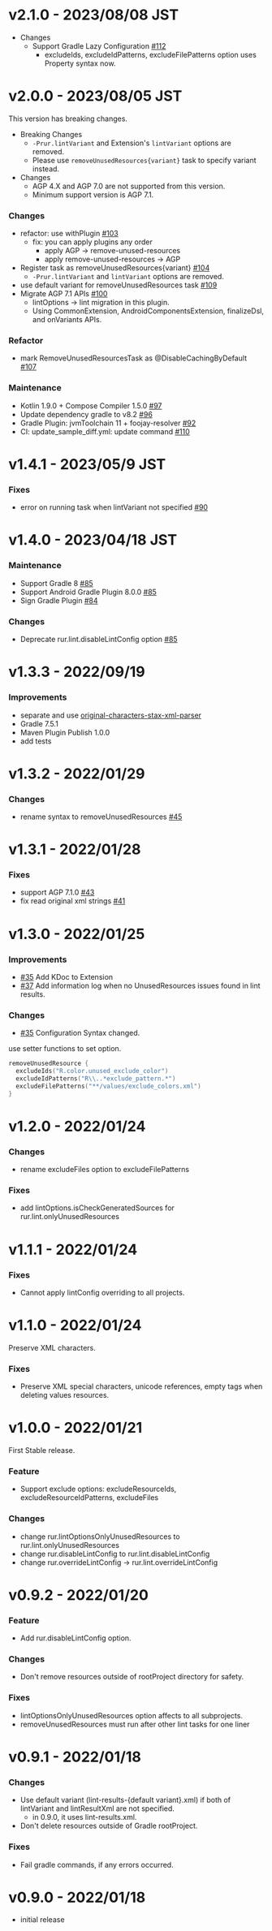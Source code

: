 # v2.1.0 - 2023/08/08 JST

* Changes
  * Support Gradle Lazy
    Configuration [#112](https://github.com/irgaly/android-remove-unused-resources-plugin/pull/112)
    * excludeIds, excludeIdPatterns, excludeFilePatterns option uses Property syntax now.

# v2.0.0 - 2023/08/05 JST

This version has breaking changes.

* Breaking Changes
  * `-Prur.lintVariant` and Extension's `lintVariant` options are removed.
  * Please use `removeUnusedResources{variant}` task to specify variant instead.
* Changes
  * AGP 4.X and AGP 7.0 are not supported from this version.
  * Minimum support version is AGP 7.1.

### Changes

* refactor: use
  withPlugin [#103](https://github.com/irgaly/android-remove-unused-resources-plugin/pull/103)
  * fix: you can apply plugins any order
    * apply AGP -> remove-unused-resources
    * apply remove-unused-resources -> AGP
* Register task as
  removeUnusedResources{variant} [#104](https://github.com/irgaly/android-remove-unused-resources-plugin/pull/104)
  * `-Prur.lintVariant` and `lintVariant` options are removed.
* use default variant for removeUnusedResources
  task [#109](https://github.com/irgaly/android-remove-unused-resources-plugin/pull/109)
* Migrate AGP 7.1
  APIs [#100](https://github.com/irgaly/android-remove-unused-resources-plugin/pull/97)
  * lintOptions -> lint migration in this plugin.
  * Using CommonExtension, AndroidComponentsExtension, finalizeDsl, and onVariants APIs.

### Refactor

* mark RemoveUnusedResourcesTask as
  @DisableCachingByDefault [#107](https://github.com/irgaly/android-remove-unused-resources-plugin/pull/107)

### Maintenance

* Kotlin 1.9.0 + Compose Compiler
  1.5.0 [#97](https://github.com/irgaly/android-remove-unused-resources-plugin/pull/97)
* Update dependency gradle to
  v8.2 [#96](https://github.com/irgaly/android-remove-unused-resources-plugin/pull/96)
* Gradle Plugin: jvmToolchain 11 +
  foojay-resolver [#92](https://github.com/irgaly/android-remove-unused-resources-plugin/pull/92)
* CI: update_sample_diff.yml: update
  command [#110](https://github.com/irgaly/android-remove-unused-resources-plugin/pull/110)

# v1.4.1 - 2023/05/9 JST

### Fixes

* error on running task when lintVariant not
  specified [#90](https://github.com/irgaly/android-remove-unused-resources-plugin/pull/90)

# v1.4.0 - 2023/04/18 JST

### Maintenance

* Support Gradle 8 [#85](https://github.com/irgaly/android-remove-unused-resources-plugin/pull/85)
* Support Android Gradle Plugin
  8.0.0 [#85](https://github.com/irgaly/android-remove-unused-resources-plugin/pull/85)
* Sign Gradle Plugin [#84](https://github.com/irgaly/android-remove-unused-resources-plugin/pull/84)

### Changes

* Deprecate rur.lint.disableLintConfig
  option [#85](https://github.com/irgaly/android-remove-unused-resources-plugin/pull/85)

# v1.3.3 - 2022/09/19

### Improvements

* separate and
  use [original-characters-stax-xml-parser](https://github.com/irgaly/original-characters-stax-xml-parser)
* Gradle 7.5.1
* Maven Plugin Publish 1.0.0
* add tests

# v1.3.2 - 2022/01/29

### Changes

* rename syntax to
  removeUnusedResources [#45](https://github.com/irgaly/android-remove-unused-resources-plugin/pull/45)

# v1.3.1 - 2022/01/28

### Fixes

* support AGP 7.1.0 [#43](https://github.com/irgaly/android-remove-unused-resources-plugin/pull/43)
* fix read original xml
  strings [#41](https://github.com/irgaly/android-remove-unused-resources-plugin/pull/41)

# v1.3.0 - 2022/01/25

### Improvements

* [#35](https://github.com/irgaly/android-remove-unused-resources-plugin/pull/35) Add KDoc to
  Extension
* [#37](https://github.com/irgaly/android-remove-unused-resources-plugin/pull/37) Add information
  log when no UnusedResources issues found in lint results.

### Changes

* [#35](https://github.com/irgaly/android-remove-unused-resources-plugin/pull/35) Configuration
  Syntax changed.

use setter functions to set option.

```kotlin
removeUnusedResource {
  excludeIds("R.color.unused_exclude_color")
  excludeIdPatterns("R\\..*exclude_pattern.*")
  excludeFilePatterns("**/values/exclude_colors.xml")
}
```

# v1.2.0 - 2022/01/24

### Changes

* rename excludeFiles option to excludeFilePatterns

### Fixes

* add lintOptions.isCheckGeneratedSources for rur.lint.onlyUnusedResources

# v1.1.1 - 2022/01/24

### Fixes

* Cannot apply lintConfig overriding to all projects.

# v1.1.0 - 2022/01/24

Preserve XML characters.

### Fixes

* Preserve XML special characters, unicode references, empty tags when deleting values resources.

# v1.0.0 - 2022/01/21

First Stable release.

### Feature

* Support exclude options: excludeResourceIds, excludeResourceIdPatterns, excludeFiles

### Changes

* change rur.lintOptionsOnlyUnusedResources to rur.lint.onlyUnusedResources
* change rur.disableLintConfig to rur.lint.disableLintConfig
* change rur.overrideLintConfig -> rur.lint.overrideLintConfig

# v0.9.2 - 2022/01/20

### Feature

* Add rur.disableLintConfig option.

### Changes

* Don't remove resources outside of rootProject directory for safety.

### Fixes

* lintOptionsOnlyUnusedResources option affects to all subprojects.
* removeUnusedResources must run after other lint tasks for one liner

# v0.9.1 - 2022/01/18

### Changes

* Use default variant (lint-results-{default variant}.xml) if both of lintVariant and lintResultXml
  are not specified.
  * in 0.9.0, it uses lint-results.xml.
* Don't delete resources outside of Gradle rootProject.

### Fixes

* Fail gradle commands, if any errors occurred.

# v0.9.0 - 2022/01/18

* initial release
